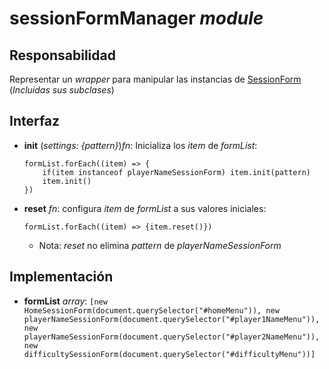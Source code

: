 # sessionFormManager _module_

## Responsabilidad

Representar un _wrapper_ para manipular las instancias de [SessionForm](./SessionForm.md) (_Incluidas sus subclases_)

## Interfaz

-   **init** (_settings: {pattern}_)_fn_: Inicializa los _item_ de _formList_:

    ```
    formList.forEach((item) => {
        if(item instanceof playerNameSessionForm) item.init(pattern)
        item.init()
    })
    ```

-   **reset** _fn_: configura _item_ de _formList_ a sus valores iniciales:

    ```
    formList.forEach((item) => {item.reset()})
    ```

    -   Nota: _reset_ no elimina _pattern_ de _playerNameSessionForm_

## Implementación

-   **formList** _array_: `[new HomeSessionForm(document.querySelector("#homeMenu")), new playerNameSessionForm(document.querySelector("#player1NameMenu")), new playerNameSessionForm(document.querySelector("#player2NameMenu")), new difficultySessionForm(document.querySelector("#difficultyMenu"))]`
